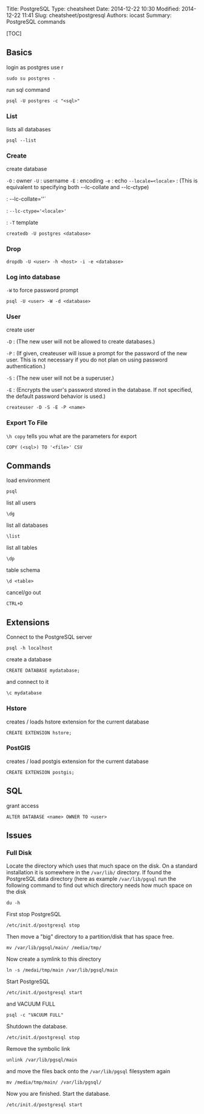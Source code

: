 Title: PostgreSQL
Type: cheatsheet
Date: 2014-12-22 10:30
Modified: 2014-12-22 11:41
Slug: cheatsheet/postgresql
Authors: iocast
Summary: PostgreSQL commands


[TOC]

## Basics

login as postgres use r

	sudo su postgres - 


run sql command

	psql -U postgres -c "<sql>"


### List
lists all databases

	psql --list


### Create

create database

`-O`
: owner
`-U`
: username
`-E`
: encoding
`-e`
: echo
`--locale=<locale>`
: (This is equivalent to specifying both --lc-collate and --lc-ctype)

: --lc-collate='<locale>'`

: `--lc-ctype='<locale>'`

: `-T` template

	createdb -U postgres <database>


### Drop

	dropdb -U <user> -h <host> -i -e <database>


### Log into database

`-W` to force password prompt

	psql -U <user> -W -d <database>


### User

create user

`-D`
: (The new user will not be allowed to create databases.)

`-P`
: (If given, createuser will issue a prompt for the password of the new user. This is not necessary if you do not plan on using password authentication.)

`-S`
: (The new user will not be a superuser.)

`-E`
: (Encrypts the user's password stored in the database. If not specified, the default password behavior is used.)


	createuser -D -S -E -P <name>


### Export To File

`\h copy` tells you what are the parameters for export

	COPY (<sql>) TO '<file>' CSV

## Commands

load environment

	psql

list all users

	\dg

list all databases

	\list

list all tables

	\dp

table schema

	\d <table>

cancel/go out

	CTRL+D


## Extensions

Connect to the PostgreSQL server

	psql -h localhost

create a database

	CREATE DATABASE mydatabase;

and connect to it

	\c mydatabase

### Hstore

creates / loads hstore extension for the current database

	CREATE EXTENSION hstore;

### PostGIS

creates / load postgis extension for the current database

	CREATE EXTENSION postgis;

## SQL

grant access

	ALTER DATABASE <name> OWNER TO <user>


## Issues

### Full Disk

Locate the directory which uses that much space on the disk. On a standard installation it is somewhere in the `/var/lib/` directory. If found the PostgreSQL data directory (here as example `/var/lib/pgsql` run the following command to find out which directory needs how much space on the disk

	du -h

First stop PostgreSQL

	/etc/init.d/postgresql stop

Then move a "big" directory to a partition/disk that has space free.

	mv /var/lib/pgsql/main/ /media/tmp/

Now create a symlink to this directory

	ln -s /medai/tmp/main /var/lib/pgsql/main

Start PostgreSQL

	/etc/init.d/postgresql start

and VACUUM FULL

	psql -c "VACUUM FULL"

Shutdown the database.

	/etc/init.d/postgresql stop

Remove the symbolic link

	unlink /var/lib/pgsql/main

and move the files back onto the `/var/lib/pgsql` filesystem again

	mv /media/tmp/main/ /var/lib/pgsql/

Now you are finished. Start the database.

	/etc/init.d/postgresql start

